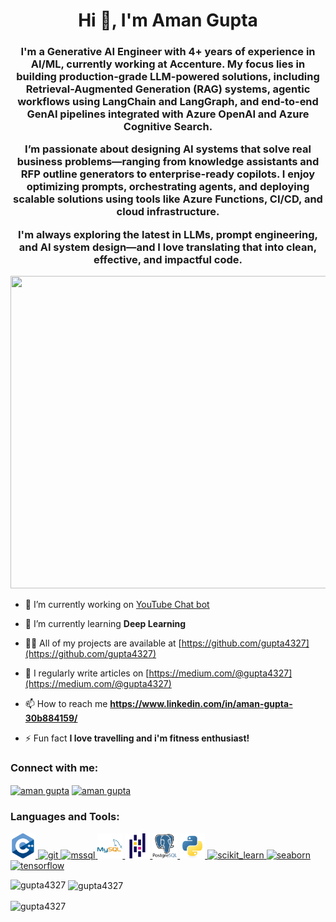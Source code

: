 <h1 align="center">Hi 👋, I'm Aman Gupta</h1>
<h3 align="center">I'm a Generative AI Engineer with 4+ years of experience in AI/ML, currently working at Accenture. My focus lies in building production-grade LLM-powered solutions, including Retrieval-Augmented Generation (RAG) systems, agentic workflows using LangChain and LangGraph, and end-to-end GenAI pipelines integrated with Azure OpenAI and Azure Cognitive Search.

I’m passionate about designing AI systems that solve real business problems—ranging from knowledge assistants and RFP outline generators to enterprise-ready copilots. I enjoy optimizing prompts, orchestrating agents, and deploying scalable solutions using tools like Azure Functions, CI/CD, and cloud infrastructure.

I'm always exploring the latest in LLMs, prompt engineering, and AI system design—and I love translating that into clean, effective, and impactful code.</h3>

<p align="center">
 <img src="https://user-images.githubusercontent.com/29587600/217463791-8e89ca8c-2444-4b3b-a0c4-bd3675f7817b.gif" width="800" height="500"/>
</p>

- 🔭 I’m currently working on [YouTube Chat bot](https://github.com/gupta4327/YouTube_ChatBot)

- 🌱 I’m currently learning **Deep Learning**

- 👨‍💻 All of my projects are available at [https://github.com/gupta4327](https://github.com/gupta4327)

- 📝 I regularly write articles on [https://medium.com/@gupta4327](https://medium.com/@gupta4327)

- 📫 How to reach me **https://www.linkedin.com/in/aman-gupta-30b884159/**

- ⚡ Fun fact **I love travelling and i'm fitness enthusiast!**

<h3 align="left">Connect with me:</h3>
<p align="left">
<a href="https://linkedin.com/in/aman gupta" target="blank"><img align="center" src="https://raw.githubusercontent.com/rahuldkjain/github-profile-readme-generator/master/src/images/icons/Social/linked-in-alt.svg" alt="aman gupta" height="30" width="40" /></a>
<a href="https://medium.com/aman gupta" target="blank"><img align="center" src="https://raw.githubusercontent.com/rahuldkjain/github-profile-readme-generator/master/src/images/icons/Social/medium.svg" alt="aman gupta" height="30" width="40" /></a>
</p>

<h3 align="left">Languages and Tools:</h3>
<p align="left"> <a href="https://www.w3schools.com/cpp/" target="_blank" rel="noreferrer"> <img src="https://raw.githubusercontent.com/devicons/devicon/master/icons/cplusplus/cplusplus-original.svg" alt="cplusplus" width="40" height="40"/> </a> <a href="https://git-scm.com/" target="_blank" rel="noreferrer"> <img src="https://www.vectorlogo.zone/logos/git-scm/git-scm-icon.svg" alt="git" width="40" height="40"/> </a> <a href="https://www.microsoft.com/en-us/sql-server" target="_blank" rel="noreferrer"> <img src="https://www.svgrepo.com/show/303229/microsoft-sql-server-logo.svg" alt="mssql" width="40" height="40"/> </a> <a href="https://www.mysql.com/" target="_blank" rel="noreferrer"> <img src="https://raw.githubusercontent.com/devicons/devicon/master/icons/mysql/mysql-original-wordmark.svg" alt="mysql" width="40" height="40"/> </a> <a href="https://pandas.pydata.org/" target="_blank" rel="noreferrer"> <img src="https://raw.githubusercontent.com/devicons/devicon/2ae2a900d2f041da66e950e4d48052658d850630/icons/pandas/pandas-original.svg" alt="pandas" width="40" height="40"/> </a> <a href="https://www.postgresql.org" target="_blank" rel="noreferrer"> <img src="https://raw.githubusercontent.com/devicons/devicon/master/icons/postgresql/postgresql-original-wordmark.svg" alt="postgresql" width="40" height="40"/> </a> <a href="https://www.python.org" target="_blank" rel="noreferrer"> <img src="https://raw.githubusercontent.com/devicons/devicon/master/icons/python/python-original.svg" alt="python" width="40" height="40"/> </a> <a href="https://scikit-learn.org/" target="_blank" rel="noreferrer"> <img src="https://upload.wikimedia.org/wikipedia/commons/0/05/Scikit_learn_logo_small.svg" alt="scikit_learn" width="40" height="40"/> </a> <a href="https://seaborn.pydata.org/" target="_blank" rel="noreferrer"> <img src="https://seaborn.pydata.org/_images/logo-mark-lightbg.svg" alt="seaborn" width="40" height="40"/> </a> <a href="https://www.tensorflow.org" target="_blank" rel="noreferrer"> <img src="https://www.vectorlogo.zone/logos/tensorflow/tensorflow-icon.svg" alt="tensorflow" width="40" height="40"/> </a> </p>

<p><img align="left" src="https://github-readme-stats.vercel.app/api/top-langs?username=gupta4327&show_icons=true&locale=en&layout=compact" alt="gupta4327" /></p>

<p>&nbsp;<img align="center" src="https://github-readme-stats.vercel.app/api?username=gupta4327&show_icons=true&locale=en" alt="gupta4327" /></p>

<p><img align="center" src="https://github-readme-streak-stats.herokuapp.com/?user=gupta4327&" alt="gupta4327" /></p>
